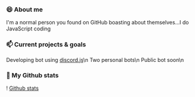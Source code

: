 ### 😄 About me
I'm a normal person you found on GitHub boasting about themselves...I do JavaScript coding

### 📫 Current projects & goals
Developing bot using [discord.js](https://discordjs.guide/)\n
Two personal bots\n
Public bot soon\n

### 🌱 My Github stats
! [Github stats](https://github-readme-stats.vercel.app/api?username=UndiedHitler)
